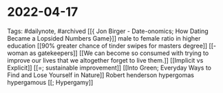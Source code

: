 # 2022-04-17
Tags: #dailynote, #archived 
[[{ Jon Birger - Date-onomics; How Dating Became a Lopsided Numbers Game}]]
male to female ratio in higher education
[[90% greater chance of tinder swipes for masters degree]]
[[- woman as gatekeepers]]
[[We can become so consumed with trying to improve our lives that we altogether forget to live them.]]
[[Implicit vs Explicit]]
[[=; sustainable improvement]]
[[Into Green; Everyday Ways to Find and Lose Yourself in Nature]]
Robert henderson 
hypergomas
hypergamous
[[; Hypergamy]]

